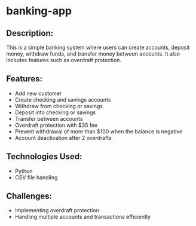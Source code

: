 # banking-app

## Description:
This is a simple banking system where users can create accounts, deposit money, withdraw funds, and transfer money between accounts. It also includes features such as overdraft protection.

## Features:
- Add new customer
- Create checking and savings accounts
- Withdraw from checking or savings
- Deposit into checking or savings
- Transfer between accounts
- Overdraft protection with $35 fee
- Prevent withdrawal of more than $100 when the balance is negative
- Account deactivation after 2 overdrafts

## Technologies Used:
- Python
- CSV file handling

## Challenges:
- Implementing overdraft protection
- Handling multiple accounts and transactions efficiently
